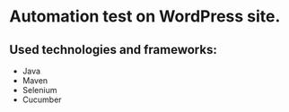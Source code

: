 Automation test on WordPress site.
==================================
Used technologies and frameworks:
-------------------------------
* Java
* Maven
* Selenium
* Cucumber